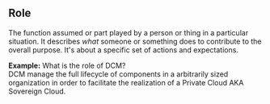 ## Role
The function assumed or part played by a person or thing in a particular situation. It describes *what* someone or something does to contribute to the overall purpose.  It's about a specific set of actions and expectations.

**Example:** What is the role of DCM?  
DCM manage the full lifecycle of components in a arbitrarily sized organization in order to facilitate the realization of a Private Cloud AKA Sovereign Cloud.